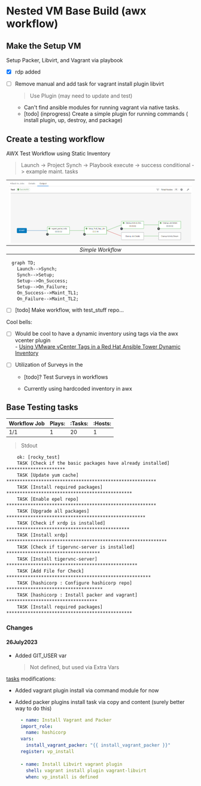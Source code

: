 # Nested VM Base Build (awx workflow) 

## Make the Setup VM
Setup Packer, Libvirt, and Vagrant via playbook
- [x] rdp added
- [ ] Remove manual and add task for vagrant install plugin libvirt  
    > Use Plugin (may need to update and test) 
    []()
       
    - Can't find ansible modules for running vagrant via native tasks.
    - [todo] (inprogress) Create a simple plugin for running commands ( install plugin, up, destroy, and package)
    
## Create a testing workflow

AWX Test Workflow using Static Inventory
  > Launch -> Project Synch -> Playbook execute -> success conditional -> example maint. tasks

|![](.Resources/simple_workflow_setup.png)|
|:--:|
| *Simple Workflow* |

```mermaid
  graph TD;
    Launch-->Synch;
    Synch-->Setup;
    Setup-->On_Success;
    Setup-->On_Failure;
    On_Success-->Maint_TL1;
    On_Failure-->Maint_TL2;
```

- [ ] [todo] Make workflow, with test_stuff repo...

Cool bells:

- [ ] Would be cool to have a dynamic inventory using tags via the awx vcenter plugin  
        - [Using VMware vCenter Tags in a Red Hat Ansible Tower Dynamic Inventory](https://www.ansible.com/blog/using-vmware-vcenter-tags-in-a-red-hat-ansible-tower-dynamic-inventory)  

- [ ] Utilization of Surveys in the 

  - [todo]? Test Surveys in workflows

  - Currently using hardcoded inventory in awx

##  Base Testing tasks 

| Workflow Job  | Plays: | :Tasks: | :Hosts: |
|-----------------|---------|---------|---------|
| 1/1 | 1 | 20 | 1 | 

> Stdout
```
    ok: [rocky_test]
    TASK [Check if the basic packages have already installed] **********************
    TASK [Update yum cache] ********************************************************
    TASK [Install required packages] ***********************************************
    TASK [Enable epel repo] ********************************************************
    TASK [Upgrade all packages] ****************************************************
    TASK [Check if xrdp is installed] **********************************************
    TASK [Install xrdp] ************************************************************
    TASK [Check if tigervnc-server is installed] ***********************************
    TASK [Install tigervnc-server] *************************************************
    TASK [Add File for Check] ******************************************************
    TASK [hashicorp : Configure hashicorp repo] ************************************
    TASK [hashicorp : Install packer and vagrant] **********************************
    TASK [Install required packages] ***********************************************
```

### Changes

#### 26July2023 

- Added GIT_USER var  
  > Not defined, but used via Extra Vars

[tasks](tasks/vagpak.yaml) modifications:

- Added vagrant plugin install via command module for now
- Added packer plugins install task via copy and content (surely better way to do this)  
  
  ```yaml
    - name: Install Vagrant and Packer
    import_role:
      name: hashicorp
    vars:
      install_vagrant_packer: "{{ install_vagrant_packer }}"
    register: vp_install
  
    - name: Install Libvirt vagrant plugin
      shell: vagrant install plugin vagrant-libvirt
      when: vp_install is defined
  ```


